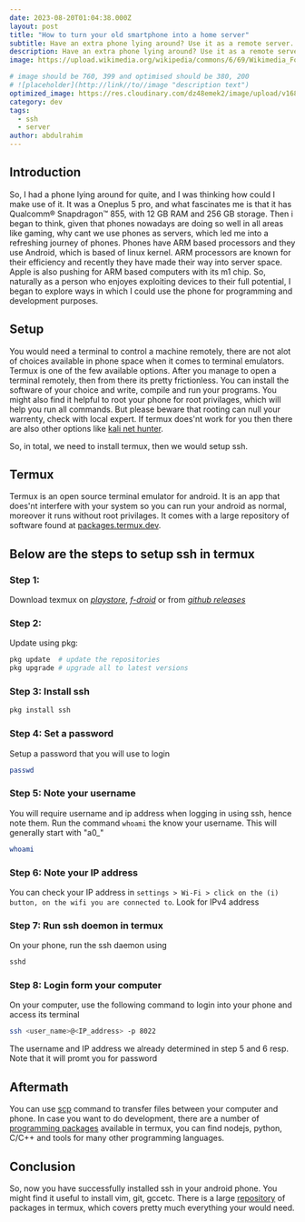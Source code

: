 ```yaml
---
date: 2023-08-20T01:04:38.000Z
layout: post
title: "How to turn your old smartphone into a home server"
subtitle: Have an extra phone lying around? Use it as a remote server. SSH into it, access its terminal. Transfer files using scp. And much more...
description: Have an extra phone lying around? Use it as a remote server. SSH into it, access its terminal. Transfer files using scp. And much more...
image: https://upload.wikimedia.org/wikipedia/commons/6/69/Wikimedia_Foundation_Servers-8055_35.jpg

# image should be 760, 399 and optimised should be 380, 200
# ![placeholder](http://link//to//image "description text")
optimized_image: https://res.cloudinary.com/dz48emek2/image/upload/v1689964438/samples/food/spices.jpg
category: dev
tags:
  - ssh
  - server
author: abdulrahim
---
```


## Introduction

So, I had a phone lying around for quite, and I was thinking how could I make use of it. It was a Oneplus 5 pro, and what fascinates me is that it has Qualcomm® Snapdragon™ 855, with 12 GB RAM and 256 GB storage. Then i began to think, given that phones nowadays are doing so well in all areas like gaming, why cant we use phones as servers, which led me into a refreshing journey of phones. Phones have ARM based processors and they use Android, which is based of linux kernel. ARM processors are known for their efficiency and recently they have made their way into server space. Apple is also pushing for ARM based computers with its m1 chip. So, naturally as a person who enjoyes exploiting devices to their full potential, I began to explore ways in which I could use the phone for programming and development purposes.

## Setup

You would need a terminal to control a machine remotely, there are not alot of choices available in phone space when it comes to terminal emulators. Termux is one of the few available options. After you manage to open a terminal remotely, then from there its pretty frictionless. You can install the software of your choice and write, compile and run your programs. You might also find it helpful to root your phone for root privilages, which will help you run all commands. But please beware that rooting can null your warrenty, check with local expert. If termux does'nt work for you then there are also other options like [kali net hunter](https://www.mobile-hacker.com/2023/07/18/how-to-install-kali-nethunter-on-rooted-oneplus-7-pro/).

So, in total, we need to install termux, then we would setup ssh.

## Termux

Termux is an open source terminal emulator for android. It is an app that does'nt interfere with your system so you can run your android as normal, moreover it runs without root privilages. It comes with a large repository of software found at [packages.termux.dev](https://packages.termux.dev/).

## Below are the steps to setup ssh in termux

### Step 1:

Download texmux on [_playstore_](https://play.google.com/store/apps/details?id=com.termux&hl=en_US&gl=US&pli=1), [_f-droid_](https://f-droid.org/en/packages/com.termux/) or from [_github releases_](https://github.com/termux/termux-app#github)

### Step 2:

Update using pkg:

```bash
pkg update  # update the repositories
pkg upgrade # upgrade all to latest versions
```

### Step 3: Install ssh

```bash
pkg install ssh
```

### Step 4: Set a password

Setup a password that you will use to login

```bash
passwd
```

### Step 5: Note your username

You will require username and ip address when logging in using ssh, hence note them. Run the command `whoami` the know your username. This will generally start with "a0_"

```bash
whoami
```
### Step 6: Note your IP address

You can check your IP address in `settings > Wi-Fi > click on the (i) button, on the wifi you are connected to`. Look for IPv4 address 


### Step 7: Run ssh doemon in termux

On your phone, run the ssh daemon using

```bash
sshd
```

### Step 8: Login form your computer

On your computer, use the following command to login into your phone and access its terminal

```bash
ssh <user_name>@<IP_address> -p 8022
```

The username and IP address we already determined in step 5 and 6 resp. Note that it will promt you for password

## Aftermath

You can use [scp](https://linux.die.net/man/1/scp) command to transfer files between your computer and phone. In case you want to do development, there are a number of [programming packages](https://wiki.termux.com/wiki/Development_Environments) available in termux, you can find nodejs, python, C/C++ and tools for many other programming languages.

## Conclusion

So, now you have successfully installed ssh in your android phone. You might find it useful to install vim, git, gccetc. There is a large [repository](https://termux.holehan.org/) of packages in termux, which covers pretty much everything your would need. 

